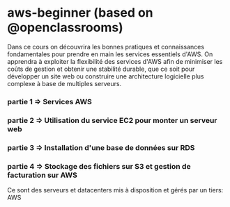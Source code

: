 # aws-beginner (based on @openclassrooms)

Dans ce cours on découvrira les bonnes pratiques et connaissances fondamentales pour prendre en main les 
services essentiels d'AWS. On apprendra à exploiter la flexibilité des services d'AWS afin de minimiser les coûts de gestion 
et obtenir une stabilité durable, que ce soit pour développer un site web ou construire une architecture logicielle plus complexe à base de multiples serveurs.

### partie 1 => Services AWS
### partie 2 => Utilisation du service EC2 pour monter un serveur web
### partie 3 => Installation d'une base de données sur RDS
### partie 4 => Stockage des fichiers sur S3 et gestion de facturation sur AWS

Ce sont des serveurs et datacenters mis à disposition et gérés par un tiers: AWS 
